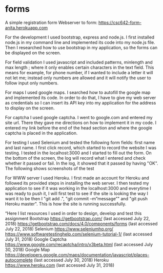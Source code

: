 # forms
A simple registration form
Webserver to form: https://csc642-form-anita.herokuapp.com

For the development I used bootstrap, express and node.js. I first installed node.js in my command line and implemented its code into my node.js file. Then I researched how to use bootstrap in my application, so the forms can be displayed on the screen.

For field validation I used javascript and included patterns, minlength and max length ; where it only enables certain characters in the text field. This means for example, for phone number, if  I wanted to include a letter it will not let me; instead only numbers are allowed and it will notify the user to follow input only numbers.

For maps I used google maps. I searched how to autofill the google map and implemented its code. In order to do that, I have to give my web server as credentials so I can insert its API key into my application for the address to display on the screen.

For captcha I used google captcha. I went to google.com and entered my site url. There they gave me directions on how to implement it in my code. I entered my link before the end of the head section and where the google captcha is placed in the application.

For testing I used Selenium and tested the following form fields: first name and last name. I first click record, which started to record the website I was testing. I tested in the localhost:3000 and I started to fill out the form. On the bottom of the screen, the log will record what I entered and check whether it passed or fail. In the log, it showed that it passed by having "OK". The following shows screenshots of the test

For WWW server I used Heroku. I first made an account for Heroku and followed its provided steps in installing the web server. I then tested my application to see if it was working in the localhost:3000 and everytime I was ready to push it, I will first test to see if the site is looking the way I want it to be then I "git add .",  "git commit –m”message”" and "git push Heroku master". This is how the site is running successfully.

“Here I list resources I used in order to design, develop and test this assignment
Bootstrap
https://getbootstrap.com/ (last accessed July 22, 2018)
https://getbootstrap.com/docs/4.0/components/forms (last accessed July 22, 2018)
Selenium
https://www.seleniumhq.org/
https://www.softwaretestinghelp.com/selenium-tutorial-1/  (last accessed July 31, 2018)
Google Captcha
https://www.google.com/recaptcha/intro/v3beta.html (last accessed July 30, 2018)
Google Map
https://developers.google.com/maps/documentation/javascript/places-autocomplete (last accessed July 30, 2018)
Heroku
https://www.heroku.com (last accessed July 31, 2018)
